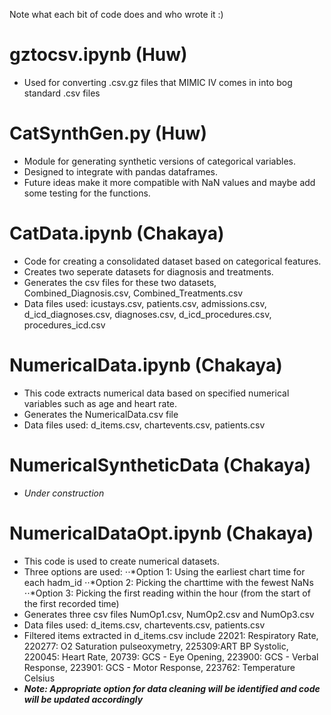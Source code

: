 Note what each bit of code does and who wrote it :)

# gztocsv.ipynb (Huw)
- Used for converting .csv.gz files that MIMIC IV comes in into bog standard .csv files

# CatSynthGen.py (Huw)
- Module for generating synthetic versions of categorical variables.
- Designed to integrate with pandas dataframes.
- Future ideas make it more compatible with NaN values and maybe add some testing for the functions.

# CatData.ipynb (Chakaya)
- Code for creating a consolidated dataset based on categorical features.
- Creates two seperate datasets for diagnosis and treatments.
- Generates the csv files for these two datasets, Combined_Diagnosis.csv, Combined_Treatments.csv
- Data files used: icustays.csv, patients.csv, admissions.csv, d_icd_diagnoses.csv, diagnoses.csv, d_icd_procedures.csv, procedures_icd.csv

# NumericalData.ipynb (Chakaya)
- This code extracts numerical data based on specified numerical variables such as age and heart rate.
- Generates the NumericalData.csv file
- Data files used: d_items.csv, chartevents.csv, patients.csv

# NumericalSyntheticData (Chakaya)
- _Under construction_

# NumericalDataOpt.ipynb (Chakaya)
- This code is used to create numerical datasets.
- Three options are used:
  ⋅⋅*Option 1: Using the earliest chart time for each hadm_id
  ⋅⋅*Option 2: Picking the charttime with the fewest NaNs
  ⋅⋅*Option 3: Picking the first reading within the hour (from the start of the first recorded time)
- Generates three csv files NumOp1.csv, NumOp2.csv and NumOp3.csv
- Data files used: d_items.csv, chartevents.csv, patients.csv
- Filtered items extracted in d_items.csv include 22021: Respiratory Rate, 220277: O2 Saturation pulseoxymetry, 225309:ART BP Systolic, 220045: Heart Rate, 20739: GCS - Eye Opening, 223900: GCS - Verbal Response, 223901: GCS - Motor Response, 223762: Temperature Celsius
- **_Note: Appropriate option for data cleaning will be identified and code will be updated accordingly_**	
  
